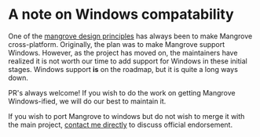 # A note on Windows compatability
One of the [mangrove design principles](internals.md) has always been to make Mangrove cross-platform.
Originally, the plan was to make Mangrove support Windows. However, as the project has moved on, the maintainers have realized it is not worth our time to add support for Windows in these initial stages.
Windows support **is** on the roadmap, but it is quite a long ways down.

PR's always welcome! If you wish to do the work on getting Mangrove Windows-ified, we will do our best to maintain it.

If you wish to port Mangrove to windows but do not wish to merge it with the main project, [contact me directly](https://coredoes.dev/blog/post/get-in-touch) to discuss official endorsement.